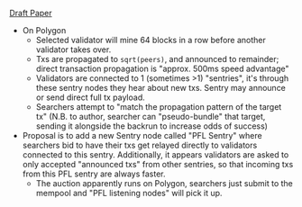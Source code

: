 ---
---

[Draft Paper](https://medium.com/@thoggy/polygon-fast-lane-rough-draft-aaa6a7c0b140)

* On Polygon
	* Selected validator will mine 64 blocks in a row before another validator takes over.
	* Txs are propagated to `sqrt(peers)`, and announced to remainder; direct transaction propagation is "approx. 500ms speed advantage"
	* Validators are connected to 1 (sometimes >1) "sentries", it's through these sentry nodes they hear about new txs. Sentry may announce or send direct full tx payload.
	* Searchers attempt to "match the propagation pattern of the target tx" (N.B. to author, searcher can "pseudo-bundle" that target, sending it alongside the backrun to increase odds of success)
* Proposal is to add a new Sentry node called "PFL Sentry" where searchers bid to have their txs get relayed directly to validators connected to this sentry. Additionally, it appears validators are asked to only accepted "announced txs" from other sentries, so that incoming txs from this PFL sentry are always faster.
	* The auction apparently runs on Polygon, searchers just submit to the mempool and "PFL listening nodes" will pick it up.